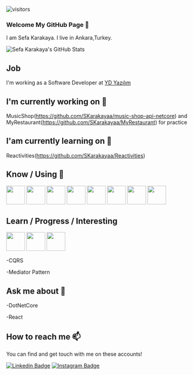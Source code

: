 ![visitors](https://img.shields.io/badge/dynamic/json?color=informational&label=visitor%20count&query=value&url=https%3A%2F%2Fapi.countapi.xyz%2Fhit%2Fskarakayaa.skarakayaa%2Freadme)

### Welcome My GitHub Page 👋

I am Sefa Karakaya. I live in Ankara,Turkey.

![Sefa Karakaya's GitHub Stats](https://github-readme-stats.vercel.app/api?username=skarakayaa&show_icons=true)

## Job

I'm working as a Software Developer at [YD Yazılım](https://ydyazilim.com/tr/)

## I'm currently working on 🔭

MusicShop(https://github.com/SKarakayaa/music-shop-api-netcore) and MyRestaurant(https://github.com/SKarakayaa/MyRestaurant) for practice

## I'am currently learning on 🌱

Reactivities(https://github.com/SKarakayaa/Reactivities)

## Know / Using 🧠
<code><a href="https://www.microsoft.com/" target="_blank"><img height="50" src="https://www.vectorlogo.zone/logos/dotnet/dotnet-ar21.svg"></a></code>
<code><a><img height="50" src="https://konpa.github.io/devicon/devicon.git/icons/react/react-original-wordmark.svg"/></a></code>
<code><a><img height="50" src="https://konpa.github.io/devicon/devicon.git/icons/csharp/csharp-original.svg"/></a></code>
<code><a><img height="50" src="https://konpa.github.io/devicon/devicon.git/icons/javascript/javascript-original.svg"/></a></code>
<code><a><img height="50" src="https://konpa.github.io/devicon/devicon.git/icons/html5/html5-original-wordmark.svg"/></a></code>
<code><a><img height="50" src="https://konpa.github.io/devicon/devicon.git/icons/redux/redux-original.svg"/></a></code>
<code><a><img height="50" src="https://konpa.github.io/devicon/devicon.git/icons/bootstrap/bootstrap-plain.svg"/></a></code>
<code><a><img height="50" src="https://upload.wikimedia.org/wikipedia/commons/e/ee/.NET_Core_Logo.svg"/></a></code>

## Learn / Progress / Interesting
<code><a><img height="50" src="https://cdn.worldvectorlogo.com/logos/mobx.svg"></a></code>
<code><a><img height="50" src="https://konpa.github.io/devicon/devicon.git/icons/typescript/typescript-original.svg"/></a></code>
<code><a><img height="50" src="https://konpa.github.io/devicon/devicon.git/icons/amazonwebservices/amazonwebservices-original-wordmark.svg"/></a></code>

  -CQRS

  -Mediator Pattern
  
## Ask me about 💬
  
  -DotNetCore
  
  -React
  
## How to reach me 📫

You can find and get touch with me on these accounts!

[![Linkedin Badge](https://img.shields.io/badge/sefakarakaya-follow%20on%20linkedin-blue?style=for-the-badge&logo=linkedin)](https://www.linkedin.com/in/sefakarakaya/)
[![Instagram Badge](https://img.shields.io/badge/sefakarakaya-follow%20on%20instagram-blue?style=for-the-badge&logo=instagram)](https://instagram.com/sefa.karakayaa/)

<!--
**SKarakayaa/SKarakayaa** is a ✨ _special_ ✨ repository because its `README.md` (this file) appears on your GitHub profile.

Here are some ideas to get you started:

- 🔭 I’m currently working on ...
- 🌱 I’m currently learning ...
- 👯 I’m looking to collaborate on ...
- 🤔 I’m looking for help with ...
- 💬 Ask me about ...
- 📫 How to reach me: ...
- 😄 Pronouns: ...
- ⚡ Fun fact: ...
-->



